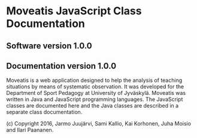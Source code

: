 
# Moveatis JavaScript Class Documentation
## Software version 1.0.0

## Documentation version 1.0.0

Moveatis is a web application designed to help the analysis of teaching situations by means of systematic observation. It was developed for the Department of Sport Pedagogy at University of Jyväskylä. Moveatis was written in Java and JavaScript programming languages. The JavaScript classes are documented here and the Java classes are described in a separate class documentation.

(c) Copyright 2016, Jarmo Juujärvi, Sami Kallio, Kai Korhonen, Juha Moisio and Ilari Paananen.


